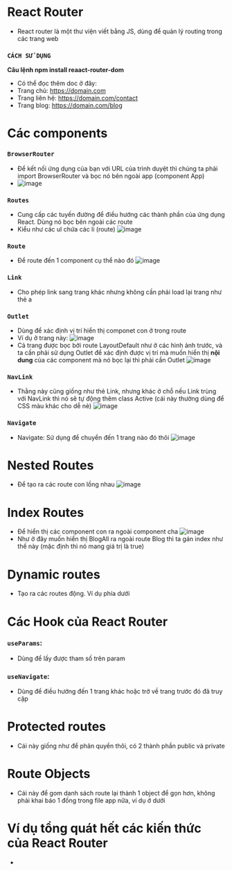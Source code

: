 # React Router
- React router là một thư viện viết bằng JS, dùng để quản lý routing trong các trang web

### `CÁCH SỬ DỤNG`
**Câu lệnh npm install reaact-router-dom**
- Có thể đọc thêm doc ở đây:
- Trang chủ: https://domain.com
- Trang liên hệ: https://domain.com/contact
- Trang blog: https://domain.com/blog

# Các components 
### `BrowserRouter`
- Để kết nối ứng dụng của bạn với URL của trình duyệt thì chúng ta phải import BrowserRouter và bọc nó bên ngoài app (component App)
- ![image](https://github.com/user-attachments/assets/2a5fd5a7-a999-48f0-a003-368da7790cb7)

### `Routes`
- Cung cấp các tuyến đường để điều hướng các thành phần của ứng dụng React. Dùng nó bọc bên ngoài các route
- Kiểu như các ul chứa các li (route)
![image](https://github.com/user-attachments/assets/aa3ea0aa-caae-4d73-b433-1453018bbdcb)

### `Route`
- Để route đến 1 component cụ thể nào đó
![image](https://github.com/user-attachments/assets/1b680695-7980-4590-b949-dcc4833448d2)

### `Link`
- Cho phép link sang trang khác nhưng không cần phải load lại trang như thẻ a
  
### `Outlet`
- Dùng để xác định vị trí hiển thị componet con ở trong route
- Ví dụ ở trang này:
![image](https://github.com/user-attachments/assets/c4ab72e0-3c65-4114-a013-5fef73bb5d5c)
- Cả trang được bọc bởi route LayoutDefault như ở các hình ảnh trước, và ta cần phải sử dụng Outlet để xác định được vị trí mà muốn hiển thị **nội dung** của các component mà nó bọc lại thì phải cần Outlet
![image](https://github.com/user-attachments/assets/8ab9e2a1-731e-4939-b63f-19eb3234b42a)
  
### `NavLink`
- Thằng này cũng giống như thẻ Link, nhưng khác ở chỗ nếu Link trùng với NavLink thì nó sẽ tự động thêm class Active (cái này thường dùng để CSS màu khác cho dễ nè)
![image](https://github.com/user-attachments/assets/7127b484-7fee-4fce-b71f-c7724abe2f1c)

### `Navigate`
- Navigate: Sử dụng để chuyển đến 1 trang nào đó thôi
![image](https://github.com/user-attachments/assets/bc59e3cc-1bd1-40ba-8546-76a7e42d63d4)

# Nested Routes
- Để tạo ra các route con lồng nhau
![image](https://github.com/user-attachments/assets/46aab997-6c63-4f89-9364-aa7e261e90f5)

# Index Routes
- Để hiển thị các component con ra ngoài component cha
![image](https://github.com/user-attachments/assets/06949c40-e137-4df1-b164-fe9a7da08328)
- Như ở đây muốn hiển thị BlogAll ra ngoài route Blog thì ta gán index như thế này (mặc định thì nó mang giá trị là true)

# Dynamic routes
- Tạo ra các routes động. Ví dụ phía dưới

# Các Hook của React Router
### `useParams`:
- Dùng để lấy được tham số trên param
  
### `useNavigate`:
- Dùng để điều hướng đến 1 trang khác hoặc trở về trang trước đó đã truy cập

# Protected routes
- Cái này giống như để phân quyền thôi, có 2 thành phần public và private

# Route Objects
- Cái này để gom danh sách route lại thành 1 object để gọn hơn, không phải khai báo 1 đống trong file app nữa, ví dụ ở dưới

# Ví dụ tổng quát hết các kiến thức của React Router
- 














